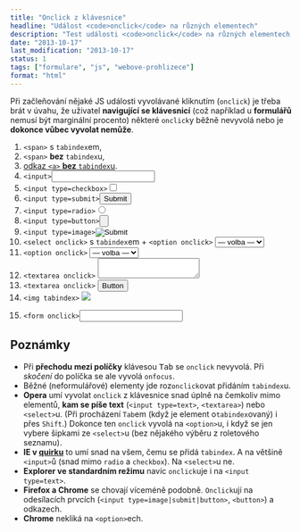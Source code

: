 ```yaml
---
title: "Onclick z klávesnice"
headline: "Událost <code>onclick</code> na různých elementech"
description: "Test události <code>onclick</code> na různých elementech při vyvolání myší i klávesnicí."
date: "2013-10-17"
last_modification: "2013-10-17"
status: 1
tags: ["formulare", "js", "webove-prohlizece"]
format: "html"
---
```


<p>Při začleňování nějaké JS události vyvolávané kliknutím (<code>onclick</code>) je třeba brát v úvahu, že uživatel <b>navigující se klávesnicí</b> (což například u <b>formulářů</b> nemusí být marginální procento) některé <code>onclick</code>y běžně nevyvolá nebo je <b>dokonce vůbec vyvolat nemůže</b>.</p>

<div class="live">
  <ol>
    <li><span tabindex=1 onclick="alert('kliknuto')"><code>&lt;span&gt;</code> s <code>tabindex</code>em</span>, 
    <li><span onclick="alert('kliknuto')"><code>&lt;span&gt;</code> <b>bez</b> <code>tabindex</code>u</span>, 
    <li><a href="#" onclick="alert('kliknuto')">odkaz <code>&lt;a&gt;</code> <b>bez</b> <code>tabindex</code>u</a>.


<li><label><code>&lt;input&gt;</code><input onclick="alert('kliknuto')"></label>
<li><label><code>&lt;input type=checkbox&gt;</code><input onclick="alert('kliknuto')" type=checkbox></label>
<li><label><code>&lt;input type=submit&gt;</code><input onclick="alert('kliknuto')" type=submit></label>
<li><label><code>&lt;input type=radio&gt;</code><input onclick="alert('kliknuto')" type=radio></label>
<li><label><code>&lt;input type=button&gt;</code><input onclick="alert('kliknuto')" type=button></label>
  <li><label><code>&lt;input type=image&gt;</code><input type=image src="http://jecas.cz/images/logo2.png" onclick="alert('kliknuto')"></label></li>
<li><label><code>&lt;select onclick&gt;</code> s <code>tabindex</code>em + <code>&lt;option onclick&gt;</code>
<select onclick="alert('kliknuto')" tabindex=1>
<option onclick="alert('kliknuto')">— volba —
<option onclick="alert('kliknuto')">2
<option onclick="alert('kliknuto')">3
</select></label></li>
<li><label><code>&lt;option onclick&gt;</code>
<select>
<option onclick="alert('kliknuto')">— volba —
<option onclick="alert('kliknuto')">2
<option onclick="alert('kliknuto')">3
</select></label></li>


<li><label><code>&lt;textarea onclick&gt;</code>
<textarea onclick="alert('kliknuto')"></textarea></label></li>

<li><label><code>&lt;textarea onclick&gt;</code>
<button onclick="alert('kliknuto')">Button</button></label></li>

  
<li><label><code>&lt;img tabindex&gt;</code>
<img src="http://jecas.cz/images/logo2.png" tabindex=1></label></li>
 </ol>
<form action="#" onclick='alert("Baf")'>
<ol start=15>
<li><label><code>&lt;form onclick&gt;</code><input></label></li>
</ol>
  </form>
 
</div>

<h2 id="poznamky">Poznámky</h2>
<ul>
  <li>Při <b>přechodu mezi políčky</b> klávesou <kbd>Tab</kbd> se <code>onclick</code> nevyvolá. Při <i>skočení</i> do políčka se ale vyvolá <code>onfocus</code>.</li>
  <li>Běžné (neformulářové) elementy jde roz<code>onclick</code>ovat přidáním <code>tabindex</code>u.</li>
  <li><b>Opera</b> umí vyvolat <code>onclick</code> z klávesnice snad úplně na čemkoliv mimo elementů, <b>kam se píše text</b> (<code>&lt;input type=text></code>, <code>&lt;textarea></code>) nebo <code>&lt;select&gt;</code>u. (Při procházení <code>Tab</code>em (když je element o<code>tabindex</code>ovaný) i přes <code>Shift</code>.) Dokonce ten <code>onclick</code> vyvolá na <code>&lt;option&gt;</code>u, i když se jen vybere šipkami ze <code>&lt;select&gt;</code>u (bez nějakého výběru z roletového seznamu).
    <li><b>IE v <a href="/doctype#quirk">quirku</a></b> to umí snad na všem, čemu se přidá <code>tabindex</code>. A na většině <code>&lt;input&gt;</code>ů (snad mimo <code>radio</code> a <code>checkbox</code>). Na <code>&lt;select&gt;</code>u ne.
  <li><b>Explorer ve standardním režimu</b> navíc <code>onclick</code>uje i na <code>&lt;input type=text&gt;</code>.</li>
      <li><b>Firefox a Chrome</b> se chovají víceméně podobně. <code>Onclick</code>ují na odesílacích prvcích (<code>&lt;input type=image|submit|button&gt;</code>, <code>&lt;button&gt;</code>) a odkazech.

<li><b>Chrome</b> nekliká na <code>&lt;option></code>ech.</li>  
</ul>